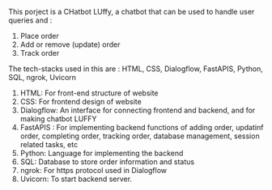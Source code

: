This porject is a CHatbot LUffy, a chatbot that can be used to handle user queries and :
  1. Place order
  2. Add or remove (update) order
  3. Track order

The tech-stacks used in this are : HTML, CSS, Dialogflow, FastAPIS, Python, SQL, ngrok, Uvicorn

1. HTML: For front-end structure of website
2. CSS: For frontend design of website
3. Dialogflow: An interface for connecting frontend and backend, and for making chatbot LUFFY
4. FastAPIS : For implementing backend functions of adding order, updatinf order, completing order, tracking order, database management, session related tasks, etc
5. Python: Language for implementing the backend
6. SQL: Database to store order information and status
7. ngrok: For https protocol used in Dialogflow
8. Uvicorn: To start backend server.
